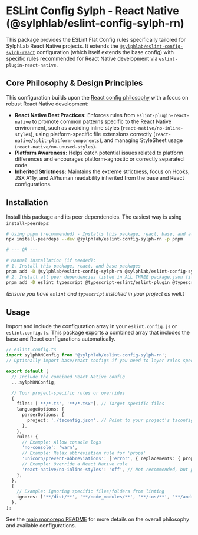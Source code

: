 # ESLint Config Sylph - React Native (@sylphlab/eslint-config-sylph-rn)

This package provides the ESLint Flat Config rules specifically tailored for SylphLab React Native projects. It extends the [`@sylphlab/eslint-config-sylph-react`](../react/README.md) configuration (which itself extends the base config) with specific rules recommended for React Native development via `eslint-plugin-react-native`.

## Core Philosophy & Design Principles

This configuration builds upon the [React config philosophy](../react/README.md#core-philosophy--design-principles) with a focus on robust React Native development:

- **React Native Best Practices:** Enforces rules from `eslint-plugin-react-native` to promote common patterns specific to the React Native environment, such as avoiding inline styles (`react-native/no-inline-styles`), using platform-specific file extensions correctly (`react-native/split-platform-components`), and managing StyleSheet usage (`react-native/no-unused-styles`).
- **Platform Awareness:** Helps catch potential issues related to platform differences and encourages platform-agnostic or correctly separated code.
- **Inherited Strictness:** Maintains the extreme strictness, focus on Hooks, JSX A11y, and AI/human readability inherited from the base and React configurations.

## Installation

Install this package and its peer dependencies. The easiest way is using `install-peerdeps`:

```bash
# Using pnpm (recommended) - Installs this package, react, base, and all necessary plugins
npx install-peerdeps --dev @sylphlab/eslint-config-sylph-rn -p pnpm

# --- OR ---

# Manual Installation (if needed):
# 1. Install this package, react, and base packages
pnpm add -D @sylphlab/eslint-config-sylph-rn @sylphlab/eslint-config-sylph-react @sylphlab/eslint-config-sylph
# 2. Install all peer dependencies listed in ALL THREE package.json files (rn's, react's, and base's)
pnpm add -D eslint typescript @typescript-eslint/eslint-plugin @typescript-eslint/parser eslint-config-prettier eslint-plugin-import eslint-plugin-jsx-a11y eslint-plugin-prettier eslint-plugin-react eslint-plugin-react-hooks eslint-plugin-react-native eslint-plugin-unicorn prettier react react-native
```

_(Ensure you have `eslint` and `typescript` installed in your project as well.)_

## Usage

Import and include the configuration array in your `eslint.config.js` or `eslint.config.ts`. This package exports a combined array that includes the base and React configurations automatically.

```typescript
// eslint.config.ts
import sylphRNConfig from '@sylphlab/eslint-config-sylph-rn';
// Optionally import base/react configs if you need to layer rules specifically

export default [
  // Include the combined React Native config
  ...sylphRNConfig,

  // Your project-specific rules or overrides
  {
    files: ['**/*.ts', '**/*.tsx'], // Target specific files
    languageOptions: {
      parserOptions: {
        project: './tsconfig.json', // Point to your project's tsconfig
      },
    },
    rules: {
      // Example: Allow console logs
      'no-console': 'warn',
      // Example: Relax abbreviation rule for 'props'
      'unicorn/prevent-abbreviations': ['error', { replacements: { props: false } }],
      // Example: Override a React Native rule
      'react-native/no-inline-styles': 'off', // Not recommended, but possible
    },
  },
  {
    // Example: Ignoring specific files/folders from linting
    ignores: ['**/dist/**', '**/node_modules/**', '**/ios/**', '**/android/**'],
  },
];
```

See the [main monorepo README](../../README.md) for more details on the overall philosophy and available configurations.
